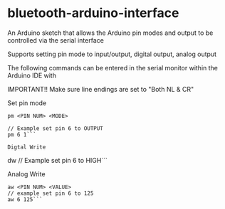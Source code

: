 # bluetooth-arduino-interface
An Arduino sketch that allows the Arduino pin modes and output to be controlled via the serial interface

Supports setting pin mode to input/output, digital output, analog output

The following commands can be entered in the serial monitor within the Arduino IDE with 

IMPORTANT!! Make sure line endings are set to "Both NL & CR"

Set pin mode
```
pm <PIN NUM> <MODE>

// Example set pin 6 to OUTPUT
pm 6 1```

Digtal Write
```
dw <PIN NUM> <VALUE>
// Example set pin 6 to HIGH```

Analog Write
```
aw <PIN NUM> <VALUE>
// example set pin 6 to 125
aw 6 125```
